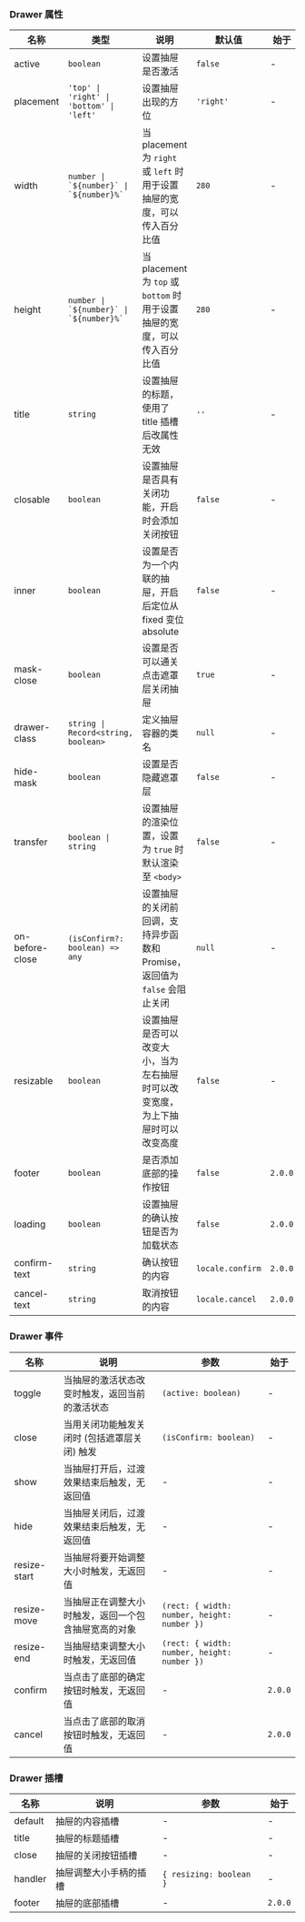 ### Drawer 属性

| 名称            | 类型                                        | 说明                                                                           | 默认值           | 始于    |
| --------------- | ------------------------------------------- | ------------------------------------------------------------------------------ | ---------------- | ------- |
| active          | `boolean`                                   | 设置抽屉是否激活                                                               | `false`          | -       |
| placement       | `'top' \| 'right' \| 'bottom' \| 'left'`    | 设置抽屉出现的方位                                                             | `'right'`        | -       |
| width           | `` number \| `${number}` \| `${number}%` `` | 当 placement 为 `right` 或 `left` 时用于设置抽屉的宽度，可以传入百分比值       | `280`            | -       |
| height          | `` number \| `${number}` \| `${number}%` `` | 当 placement 为 `top` 或 `bottom` 时用于设置抽屉的宽度，可以传入百分比值       | `280`            | -       |
| title           | `string`                                    | 设置抽屉的标题，使用了 title 插槽后改属性无效                                  | `''`             | -       |
| closable        | `boolean`                                   | 设置抽屉是否具有关闭功能，开启时会添加关闭按钮                                 | `false`          | -       |
| inner           | `boolean`                                   | 设置是否为一个内联的抽屉，开启后定位从 fixed 变位 absolute                     | `false`          | -       |
| mask-close      | `boolean`                                   | 设置是否可以通关点击遮罩层关闭抽屉                                             | `true`           | -       |
| drawer-class    | `string \| Record<string, boolean>`         | 定义抽屉容器的类名                                                             | `null`           | -       |
| hide-mask       | `boolean`                                   | 设置是否隐藏遮罩层                                                             | `false`          | -       |
| transfer        | `boolean \| string`                         | 设置抽屉的渲染位置，设置为 `true` 时默认渲染至 `<body>`                        | `false`          | -       |
| on-before-close | `(isConfirm?: boolean) => any`              | 设置抽屉的关闭前回调，支持异步函数和 Promise，返回值为 `false` 会阻止关闭      | `null`           | -       |
| resizable       | `boolean`                                   | 设置抽屉是否可以改变大小，当为左右抽屉时可以改变宽度，为上下抽屉时可以改变高度 | `false`          | -       |
| footer          | `boolean`                                   | 是否添加底部的操作按钮                                                         | `false`          | `2.0.0` |
| loading         | `boolean`                                   | 设置抽屉的确认按钮是否为加载状态                                               | `false`          | `2.0.0` |
| confirm-text    | `string`                                    | 确认按钮的内容                                                                 | `locale.confirm` | `2.0.0` |
| cancel-text     | `string`                                    | 取消按钮的内容                                                                 | `locale.cancel`  | `2.0.0` |

### Drawer 事件

| 名称         | 说明                                                 | 参数                                        | 始于    |
| ------------ | ---------------------------------------------------- | ------------------------------------------- | ------- |
| toggle       | 当抽屉的激活状态改变时触发，返回当前的激活状态       | `(active: boolean)`                         | -       |
| close        | 当用关闭功能触发关闭时 (包括遮罩层关闭) 触发         | `(isConfirm: boolean)`                      | -       |
| show         | 当抽屉打开后，过渡效果结束后触发，无返回值           | -                                           | -       |
| hide         | 当抽屉关闭后，过渡效果结束后触发，无返回值           | -                                           | -       |
| resize-start | 当抽屉将要开始调整大小时触发，无返回值               | -                                           | -       |
| resize-move  | 当抽屉正在调整大小时触发，返回一个包含抽屉宽高的对象 | `(rect: { width: number, height: number })` | -       |
| resize-end   | 当抽屉结束调整大小时触发，无返回值                   | `(rect: { width: number, height: number })` | -       |
| confirm      | 当点击了底部的确定按钮时触发，无返回值               | -                                           | `2.0.0` |
| cancel       | 当点击了底部的取消按钮时触发，无返回值               | -                                           | `2.0.0` |

### Drawer 插槽

| 名称    | 说明                   | 参数                    | 始于    |
| ------- | ---------------------- | ----------------------- | ------- |
| default | 抽屉的内容插槽         | -                       | -       |
| title   | 抽屉的标题插槽         | -                       | -       |
| close   | 抽屉的关闭按钮插槽     | -                       | -       |
| handler | 抽屉调整大小手柄的插槽 | `{ resizing: boolean }` | -       |
| footer  | 抽屉的底部插槽         | -                       | `2.0.0` |

